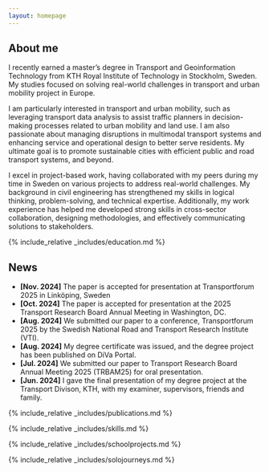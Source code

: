 ```yaml
---
layout: homepage
---
```


## About me

I recently earned a master’s degree in Transport and Geoinformation Technology from KTH Royal Institute of Technology in Stockholm, Sweden. My studies focused on solving real-world challenges in transport and urban mobility project in Europe. 

I am particularly interested in transport and urban mobility, such as leveraging transport data analysis to assist traffic planners in decision-making processes related to urban mobility and land use. I am also passionate about managing disruptions in multimodal transport systems and enhancing service and operational design to better serve residents. My ultimate goal is to promote sustainable cities with efficient public and road transport systems, and beyond.

I excel in project-based work, having collaborated with my peers during my time in Sweden on various projects to address real-world challenges. My background in civil engineering has strengthened my skills in logical thinking, problem-solving, and technical expertise. Additionally, my work experience has helped me developed strong skills in cross-sector collaboration, designing methodologies, and effectively communicating solutions to stakeholders.        

{% include_relative _includes/education.md %}

## News

- **[Nov. 2024]** The paper is accepted for presentation at Transportforum 2025 in Linköping, Sweden
- **[Oct. 2024]** The paper is accepted for presentation at the 2025 Transport Research Board Annual Meeting in Washington, DC.
- **[Aug. 2024]** We submitted our paper to a conference, Transportforum 2025 by the Swedish National Road and Transport Research Institute (VTI).
- **[Aug. 2024]** My degree certificate was issued, and the degree project has been published on DiVa Portal.
- **[Jul. 2024]** We submitted our paper to Transport Research Board Annual Meeting 2025 (TRBAM25) for oral presentation.
- **[Jun. 2024]** I gave the final presentation of my degree project at the Transport Divison, KTH, with my examiner, supervisors, friends and family.

{% include_relative _includes/publications.md %}

{% include_relative _includes/skills.md %}

{% include_relative _includes/schoolprojects.md %}

{% include_relative _includes/solojourneys.md %}
